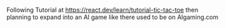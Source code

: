 Following Tutorial at https://react.dev/learn/tutorial-tic-tac-toe then planning to expand into an AI game like there used to be on AIgaming.com